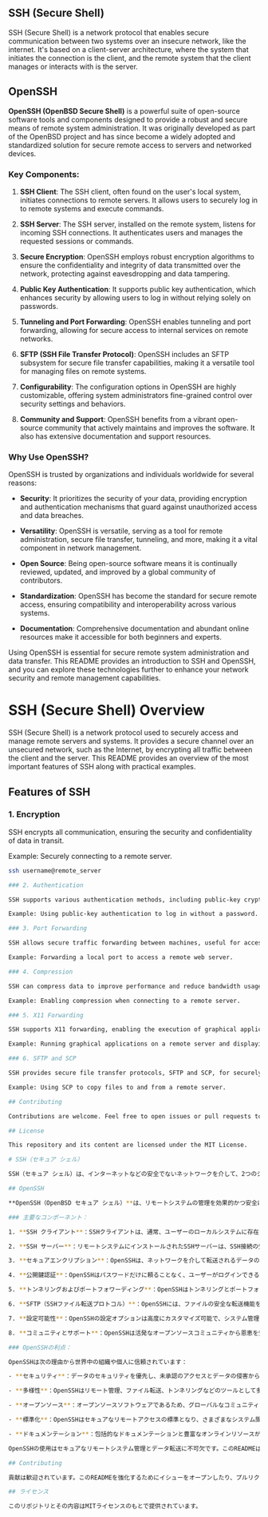 ## SSH (Secure Shell)

SSH (Secure Shell) is a network protocol that enables secure communication between two systems over an insecure network, like the internet. It's based on a client-server architecture, where the system that initiates the connection is the client, and the remote system that the client manages or interacts with is the server.

## OpenSSH

**OpenSSH (OpenBSD Secure Shell)** is a powerful suite of open-source software tools and components designed to provide a robust and secure means of remote system administration. It was originally developed as part of the OpenBSD project and has since become a widely adopted and standardized solution for secure remote access to servers and networked devices.

### Key Components:

1. **SSH Client**: The SSH client, often found on the user's local system, initiates connections to remote servers. It allows users to securely log in to remote systems and execute commands.

2. **SSH Server**: The SSH server, installed on the remote system, listens for incoming SSH connections. It authenticates users and manages the requested sessions or commands.

3. **Secure Encryption**: OpenSSH employs robust encryption algorithms to ensure the confidentiality and integrity of data transmitted over the network, protecting against eavesdropping and data tampering.

4. **Public Key Authentication**: It supports public key authentication, which enhances security by allowing users to log in without relying solely on passwords.

5. **Tunneling and Port Forwarding**: OpenSSH enables tunneling and port forwarding, allowing for secure access to internal services on remote networks.

6. **SFTP (SSH File Transfer Protocol)**: OpenSSH includes an SFTP subsystem for secure file transfer capabilities, making it a versatile tool for managing files on remote systems.

7. **Configurability**: The configuration options in OpenSSH are highly customizable, offering system administrators fine-grained control over security settings and behaviors.

8. **Community and Support**: OpenSSH benefits from a vibrant open-source community that actively maintains and improves the software. It also has extensive documentation and support resources.

### Why Use OpenSSH?

OpenSSH is trusted by organizations and individuals worldwide for several reasons:

- **Security**: It prioritizes the security of your data, providing encryption and authentication mechanisms that guard against unauthorized access and data breaches.

- **Versatility**: OpenSSH is versatile, serving as a tool for remote administration, secure file transfer, tunneling, and more, making it a vital component in network management.

- **Open Source**: Being open-source software means it is continually reviewed, updated, and improved by a global community of contributors.

- **Standardization**: OpenSSH has become the standard for secure remote access, ensuring compatibility and interoperability across various systems.

- **Documentation**: Comprehensive documentation and abundant online resources make it accessible for both beginners and experts.

Using OpenSSH is essential for secure remote system administration and data transfer. This README provides an introduction to SSH and OpenSSH, and you can explore these technologies further to enhance your network security and remote management capabilities.

# SSH (Secure Shell) Overview

SSH (Secure Shell) is a network protocol used to securely access and manage remote servers and systems. It provides a secure channel over an unsecured network, such as the Internet, by encrypting all traffic between the client and the server. This README provides an overview of the most important features of SSH along with practical examples.

## Features of SSH

### 1. Encryption

SSH encrypts all communication, ensuring the security and confidentiality of data in transit.

Example: Securely connecting to a remote server.

```bash
ssh username@remote_server

### 2. Authentication

SSH supports various authentication methods, including public-key cryptography and multi-factor authentication.

Example: Using public-key authentication to log in without a password.

### 3. Port Forwarding

SSH allows secure traffic forwarding between machines, useful for accessing resources not directly accessible from the Internet.

Example: Forwarding a local port to access a remote web server.

### 4. Compression

SSH can compress data to improve performance and reduce bandwidth usage.

Example: Enabling compression when connecting to a remote server.

### 5. X11 Forwarding

SSH supports X11 forwarding, enabling the execution of graphical applications on remote servers.

Example: Running graphical applications on a remote server and displaying them locally.

### 6. SFTP and SCP

SSH provides secure file transfer protocols, SFTP and SCP, for securely transferring files between machines.

Example: Using SCP to copy files to and from a remote server.

## Contributing

Contributions are welcome. Feel free to open issues or pull requests to enhance this README or provide additional examples.

## License

This repository and its content are licensed under the MIT License.

# SSH（セキュア シェル）

SSH（セキュア シェル）は、インターネットなどの安全でないネットワークを介して、2つのシステム間で安全な通信を可能にするネットワークプロトコルです。SSHはクライアントとサーバーのアーキテクチャに基づいており、接続を開始するシステムがクライアントで、クライアントが管理または対話するリモートシステムがサーバーです。

## OpenSSH

**OpenSSH（OpenBSD セキュア シェル）**は、リモートシステムの管理を効果的かつ安全に行うために設計されたオープンソースソフトウェアツールとコンポーネントの強力なスイートです。OpenSSHは元々OpenBSDプロジェクトの一部として開発され、その後、サーバーやネットワークデバイスへのセキュアなリモートアクセスの広く採用された標準的なソリューションとなりました。

### 主要なコンポーネント：

1. **SSH クライアント**：SSHクライアントは、通常、ユーザーのローカルシステムに存在し、リモートサーバーへの接続を開始します。ユーザーはこのクライアントを使用して、リモートシステムに安全にログインし、コマンドを実行できます。

2. **SSH サーバー**：リモートシステムにインストールされたSSHサーバーは、SSH接続の受信を待機します。サーバーはユーザーを認証し、要求されたセッションやコマンドを管理します。

3. **セキュアエンクリプション**：OpenSSHは、ネットワークを介して転送されるデータの機密性と整合性を保証するために堅牢な暗号化アルゴリズムを使用し、盗聴やデータの改ざんから保護します。

4. **公開鍵認証**：OpenSSHはパスワードだけに頼ることなく、ユーザーがログインできるようにする公開鍵認証をサポートしています。

5. **トンネリングおよびポートフォワーディング**：OpenSSHはトンネリングとポートフォワーディングを可能にし、リモートネットワーク上の内部サービスに安全にアクセスできるようにします。

6. **SFTP（SSHファイル転送プロトコル）**：OpenSSHには、ファイルの安全な転送機能を提供するSFTPサブシステムが含まれており、リモートシステム上のファイルを管理するための多目的なツールとなっています。

7. **設定可能性**：OpenSSHの設定オプションは高度にカスタマイズ可能で、システム管理者はセキュリティ設定と動作に対する詳細な制御を提供します。

8. **コミュニティとサポート**：OpenSSHは活発なオープンソースコミュニティから恩恵を受け、ソフトウェアを積極的にメンテナンスおよび改善しています。豊富なドキュメンテーションとサポートリソースも提供されています。

### OpenSSHの利点：

OpenSSHは次の理由から世界中の組織や個人に信頼されています：

- **セキュリティ**：データのセキュリティを優先し、未承認のアクセスとデータの侵害から保護する暗号化および認証メカニズムを提供します。

- **多様性**：OpenSSHはリモート管理、ファイル転送、トンネリングなどのツールとして多目的に使用でき、ネットワーク管理に不可欠な要素となっています。

- **オープンソース**：オープンソースソフトウェアであるため、グローバルなコミュニティの寄稿者によって継続的にレビュー、更新、改善されています。

- **標準化**：OpenSSHはセキュアなリモートアクセスの標準となり、さまざまなシステム間の互換性と相互運用性を確保しています。

- **ドキュメンテーション**：包括的なドキュメンテーションと豊富なオンラインリソースが提供されており、初心者からエキスパートまでアクセス可能です。

OpenSSHの使用はセキュアなリモートシステム管理とデータ転送に不可欠です。このREADMEはSSHとOpenSSHについての紹介を提供し、ネットワークセキュリティとリモート管理機能を強化するためにこれらのテクノロジを詳しく探求できます。

## Contributing

貢献は歓迎されています。このREADMEを強化するためにイシューをオープンしたり、プルリクエストを提出したりして、追加の例を提供してください。

## ライセンス

このリポジトリとその内容はMITライセンスのもとで提供されています。

